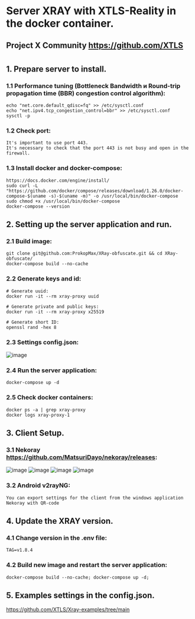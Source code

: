# Server XRAY with XTLS-Reality in the docker container.
## Project X Community https://github.com/XTLS
#
## 1. Prepare server to install.
### 1.1 Performance tuning (Bottleneck Bandwidth и Round-trip propagation time (BBR) congestion control algorithm):
    echo "net.core.default_qdisc=fq" >> /etc/sysctl.conf
    echo "net.ipv4.tcp_congestion_control=bbr" >> /etc/sysctl.conf
    sysctl -p
### 1.2 Сheck port:
    It's important to use port 443.
    It's necessary to check that the port 443 is not busy and open in the firewall.
### 1.3 Install docker and docker-compose:
    https://docs.docker.com/engine/install/
    sudo curl -L "https://github.com/docker/compose/releases/download/1.26.0/docker-compose-$(uname -s)-$(uname -m)" -o /usr/local/bin/docker-compose
    sudo chmod +x /usr/local/bin/docker-compose
    docker-compose --version

## 2. Setting up the server application and run.
### 2.1 Build image:
    git clone git@github.com:ProkopMax/XRay-obfuscate.git && cd XRay-obfuscate/
    docker-compose build --no-cache
### 2.2 Generate keys and id:
    # Generate uuid:
    docker run -it --rm xray-proxy uuid

    # Generate private and public keys:
    docker run -it --rm xray-proxy x25519

    # Generate short ID:
    openssl rand -hex 8
### 2.3 Settings config.json:
![image](https://github.com/ProkopMax/XRay-obfuscate/assets/72852008/c02233cc-da32-4f23-818e-f17cf2017a52)
### 2.4 Run the server application:
    docker-compose up -d
### 2.5 Check docker containers:
    docker ps -a | grep xray-proxy
    docker logs xray-proxy-1
       
## 3. Client Setup.  
### 3.1 Nekoray https://github.com/MatsuriDayo/nekoray/releases:
![image](https://github.com/ProkopMax/XRay-obfuscate/assets/72852008/a0c32601-a50c-4e78-aa14-a80564f829a7)
![image](https://github.com/ProkopMax/XRay-obfuscate/assets/72852008/eaee2fdb-f237-4c80-acf7-86d26a504e6c)
![image](https://github.com/ProkopMax/XRay-obfuscate/assets/72852008/5f4d0789-aaeb-4f48-a6c0-0cb5958d6110)
![image](https://github.com/ProkopMax/XRay-obfuscate/assets/72852008/980efeb7-772d-4886-b72b-c45bdedb11e1)

### 3.2 Android v2rayNG:
    You can export settings for the client from the windows application Nekoray with QR-code

## 4. Update the XRAY version.
### 4.1 Change version in the .env file:
    TAG=v1.8.4
### 4.2 Build new image and restart the server application:
    docker-compose build --no-cache; docker-compose up -d;

## 5. Examples settings in the config.json.
https://github.com/XTLS/Xray-examples/tree/main
